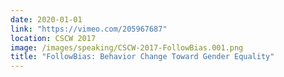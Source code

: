 ```yaml
---
date: 2020-01-01
link: "https://vimeo.com/205967687"
location: CSCW 2017
image: /images/speaking/CSCW-2017-FollowBias.001.png
title: "FollowBias: Behavior Change Toward Gender Equality"
---
```

